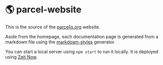 # 🌎 parcel-website

This is the source of the [parceljs.org](https://parceljs.org) website.

Aside from the homepage, each documentation page is generated from a markdown file using the [markdown-styles](https://github.com/mixu/markdown-styles) generator.

You can start a local server using `npm start` to run it locally. It is deployed using [Zeit Now](https://zeit.co/now).
